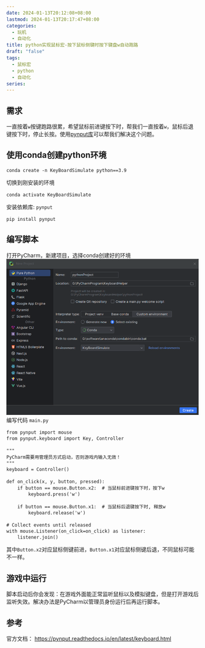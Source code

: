 ```yaml
---
date: 2024-01-13T20:12:08+08:00
lastmod: 2024-01-13T20:17:47+08:00
categories:
  - 玩机
  - 自动化
title: python实现鼠标宏-按下鼠标侧键时按下键盘w自动跑路
draft: "false"
tags:
  - 鼠标宏
  - python
  - 自动化
series:
---
```

## 需求
一直按着`w`按键跑路很累，希望鼠标前进键按下时，帮我们一直按着`w`，鼠标后退键按下时，停止长按。使用[pynput库](https://github.com/moses-palmer/pynput)可以帮我们解决这个问题。

## 使用conda创建python环境
```
conda create -n KeyBoardSimulate python==3.9
```
切换到刚安装的环境
```
conda activate KeyBoardSimulate
```
安装依赖库: `pynput`
```
pip install pynput
```

## 编写脚本
打开PyCharm，新建项目，选择conda创建好的环境
![](Pasted%20image%2020240113201643.png)
编写代码 `main.py`
```
from pynput import mouse  
from pynput.keyboard import Key, Controller  
  
"""  
PyCharm需要用管理员方式启动，否则游戏内输入无效！  
"""  
keyboard = Controller()  
  
def on_click(x, y, button, pressed):  
    if button == mouse.Button.x2:  # 当鼠标前进键按下时，按下w
        keyboard.press('w')  
  
    if button == mouse.Button.x1:  # 当鼠标后退键按下时, 释放w
        keyboard.release('w')  
  
# Collect events until released  
with mouse.Listener(on_click=on_click) as listener:  
    listener.join()
```
其中`Button.x2`对应鼠标侧键前进，`Button.x1`对应鼠标侧键后退，不同鼠标可能不一样。

## 游戏中运行
脚本启动后你会发现：在游戏外面能正常监听鼠标以及模拟键盘，但是打开游戏后监听失效。解决办法是PyCharm以管理员身份运行后再运行脚本。

## 参考
官方文档： https://pynput.readthedocs.io/en/latest/keyboard.html
